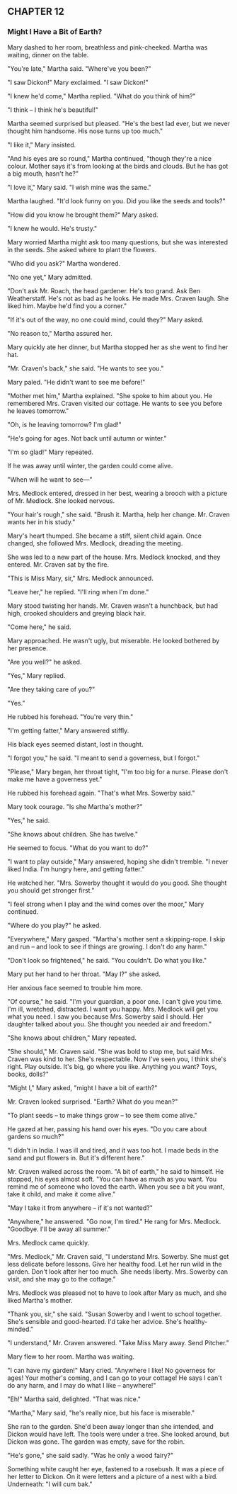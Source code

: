 ## CHAPTER 12
### Might I Have a Bit of Earth?
Mary dashed to her room, breathless and pink-cheeked. Martha was waiting, dinner on the table.

"You're late," Martha said. "Where've you been?"

"I saw Dickon!" Mary exclaimed. "I saw Dickon!"

"I knew he'd come," Martha replied. "What do you think of him?"

"I think – I think he's beautiful!"

Martha seemed surprised but pleased. "He's the best lad ever, but we never thought him handsome. His nose turns up too much."

"I like it," Mary insisted.

"And his eyes are so round," Martha continued, "though they're a nice colour. Mother says it's from looking at the birds and clouds. But he has got a big mouth, hasn't he?"

"I love it," Mary said. "I wish mine was the same."

Martha laughed. "It'd look funny on you. Did you like the seeds and tools?"

"How did you know he brought them?" Mary asked.

"I knew he would. He's trusty."

Mary worried Martha might ask too many questions, but she was interested in the seeds. She asked where to plant the flowers.

"Who did you ask?" Martha wondered.

"No one yet," Mary admitted.

"Don't ask Mr. Roach, the head gardener. He's too grand. Ask Ben Weatherstaff. He's not as bad as he looks. He made Mrs. Craven laugh. She liked him. Maybe he'd find you a corner."

"If it's out of the way, no one could mind, could they?" Mary asked.

"No reason to," Martha assured her.

Mary quickly ate her dinner, but Martha stopped her as she went to find her hat.

"Mr. Craven's back," she said. "He wants to see you."

Mary paled. "He didn't want to see me before!"

"Mother met him," Martha explained. "She spoke to him about you. He remembered Mrs. Craven visited our cottage. He wants to see you before he leaves tomorrow."

"Oh, is he leaving tomorrow? I'm glad!"

"He's going for ages. Not back until autumn or winter."

"I'm so glad!" Mary repeated.

If he was away until winter, the garden could come alive.

"When will he want to see—"

Mrs. Medlock entered, dressed in her best, wearing a brooch with a picture of Mr. Medlock. She looked nervous.

"Your hair's rough," she said. "Brush it. Martha, help her change. Mr. Craven wants her in his study."

Mary's heart thumped. She became a stiff, silent child again. Once changed, she followed Mrs. Medlock, dreading the meeting.

She was led to a new part of the house. Mrs. Medlock knocked, and they entered. Mr. Craven sat by the fire.

"This is Miss Mary, sir," Mrs. Medlock announced.

"Leave her," he replied. "I'll ring when I'm done."

Mary stood twisting her hands. Mr. Craven wasn't a hunchback, but had high, crooked shoulders and greying black hair.

"Come here," he said.

Mary approached. He wasn't ugly, but miserable. He looked bothered by her presence.

"Are you well?" he asked.

"Yes," Mary replied.

"Are they taking care of you?"

"Yes."

He rubbed his forehead. "You're very thin."

"I'm getting fatter," Mary answered stiffly.

His black eyes seemed distant, lost in thought.

"I forgot you," he said. "I meant to send a governess, but I forgot."

"Please," Mary began, her throat tight, "I'm too big for a nurse. Please don't make me have a governess yet."

He rubbed his forehead again. "That's what Mrs. Sowerby said."

Mary took courage. "Is she Martha's mother?"

"Yes," he said.

"She knows about children. She has twelve."

He seemed to focus. "What do you want to do?"

"I want to play outside," Mary answered, hoping she didn't tremble. "I never liked India. I'm hungry here, and getting fatter."

He watched her. "Mrs. Sowerby thought it would do you good. She thought you should get stronger first."

"I feel strong when I play and the wind comes over the moor," Mary continued.

"Where do you play?" he asked.

"Everywhere," Mary gasped. "Martha's mother sent a skipping-rope. I skip and run – and look to see if things are growing. I don't do any harm."

"Don't look so frightened," he said. "You couldn't. Do what you like."

Mary put her hand to her throat. "May I?" she asked.

Her anxious face seemed to trouble him more.

"Of course," he said. "I'm your guardian, a poor one. I can't give you time. I'm ill, wretched, distracted. I want you happy. Mrs. Medlock will get you what you need. I saw you because Mrs. Sowerby said I should. Her daughter talked about you. She thought you needed air and freedom."

"She knows about children," Mary repeated.

"She should," Mr. Craven said. "She was bold to stop me, but said Mrs. Craven was kind to her. She's respectable. Now I've seen you, I think she's right. Play outside. It's big, go where you like. Anything you want? Toys, books, dolls?"

"Might I," Mary asked, "might I have a bit of earth?"

Mr. Craven looked surprised. "Earth? What do you mean?"

"To plant seeds – to make things grow – to see them come alive."

He gazed at her, passing his hand over his eyes. "Do you care about gardens so much?"

"I didn't in India. I was ill and tired, and it was too hot. I made beds in the sand and put flowers in. But it's different here."

Mr. Craven walked across the room. "A bit of earth," he said to himself. He stopped, his eyes almost soft. "You can have as much as you want. You remind me of someone who loved the earth. When you see a bit you want, take it child, and make it come alive."

"May I take it from anywhere – if it's not wanted?"

"Anywhere," he answered. "Go now, I'm tired." He rang for Mrs. Medlock. "Goodbye. I'll be away all summer."

Mrs. Medlock came quickly.

"Mrs. Medlock," Mr. Craven said, "I understand Mrs. Sowerby. She must get less delicate before lessons. Give her healthy food. Let her run wild in the garden. Don't look after her too much. She needs liberty. Mrs. Sowerby can visit, and she may go to the cottage."

Mrs. Medlock was pleased not to have to look after Mary as much, and she liked Martha's mother.

"Thank you, sir," she said. "Susan Sowerby and I went to school together. She's sensible and good-hearted. I'd take her advice. She's healthy-minded."

"I understand," Mr. Craven answered. "Take Miss Mary away. Send Pitcher."

Mary flew to her room. Martha was waiting.

"I can have my garden!" Mary cried. "Anywhere I like! No governess for ages! Your mother's coming, and I can go to your cottage! He says I can't do any harm, and I may do what I like – anywhere!"

"Eh!" Martha said, delighted. "That was nice."

"Martha," Mary said, "he's really nice, but his face is miserable."

She ran to the garden. She'd been away longer than she intended, and Dickon would have left. The tools were under a tree. She looked around, but Dickon was gone. The garden was empty, save for the robin.

"He's gone," she said sadly. "Was he only a wood fairy?"

Something white caught her eye, fastened to a rosebush. It was a piece of her letter to Dickon. On it were letters and a picture of a nest with a bird. Underneath: "I will cum bak."